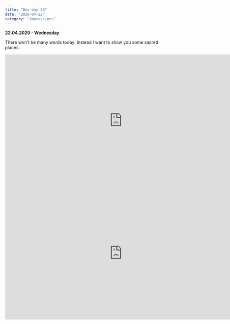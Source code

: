 ```yaml
---
title: "Dev day 36"
date: "2020-04-22"
category: "impressions"
---
```


**22.04.2020 - Wednesday**

There won't be many words today. Instead I want to show you some sacred places:

<iframe width="760" height="430" src="https://www.youtube.com/embed/KH4hN6nC_wA" frameborder="0" allow="accelerometer; autoplay; encrypted-media; gyroscope; picture-in-picture" allowfullscreen></iframe>


<iframe width="760" height="430" src="https://www.youtube.com/embed/u6eGG4jBqj4" frameborder="0" allow="accelerometer; autoplay; encrypted-media; gyroscope; picture-in-picture" allowfullscreen></iframe>
